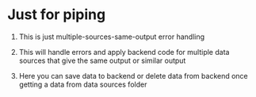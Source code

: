 # Just for piping 
1. This is just multiple-sources-same-output error handling  

1. This will handle errors and apply backend code for multiple data sources that give the same output or similar output  

1. Here you can save data to backend or delete data from backend once getting a data from data sources folder
